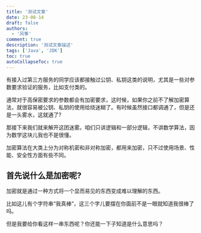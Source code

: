 ```yaml
---
title: '测试文章'
date: 23-08-14
draft: false
authors:
  - '风筝'
comment: true
description: '测试文章描述'
tags: ['Java', 'JDK']
toc: true
autoCollapseToc: true
---
```


有接入过第三方服务的同学应该都接触过公钥、私钥这类的说明，尤其是一些对参数要求验证的服务，比如支付类的。

通常对于高保密要求的参数都会有加密要求，这时候，如果你之前不了解加密算法，就很容易被公钥、私钥的使用给绕迷糊了。有时候虽然接口都调通了，但是还是一头雾水，这就通了?

那接下来我们就来解开这团迷雾。咱们只讲逻辑和一部分逻辑，不讲数学算法，因为数学这块儿我也不是很懂。

加密算法在大类上分为对称机密和非对称加密，都用来加密，只不过使用场景、性能、安全性方面有些不同。

## 首先说什么是加密呢?

加密就是通过一种方式将一个显而易见的东西变成难以理解的东西。

比如这儿有个字符串“我真棒”，这三个字儿要摆在你面前不是一眼就知道我很棒了吗。

但是我要给你看这样一串东西呢？你还能一下子知道是什么意思吗？
